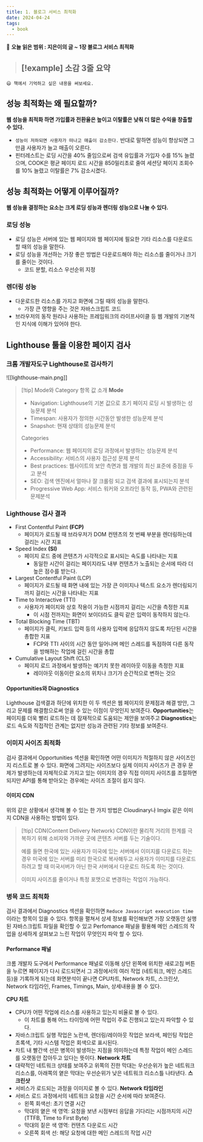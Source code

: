 ```yaml
---
title: 1. 블로그 서비스 최적화
date: 2024-04-24
tags:
  - book
---
```

🔖 **오늘 읽은 범위 : 지은이의 글 ~ 1장 블로그 서비스 최적화**

> [!example]  소감 3줄 요약
> - 
> 


    😃 책에서 기억하고 싶은 내용을 써보세요.

## 성능 최적화는 왜 필요할까?
**웹 성능을 최적화 하면 가입률과 전환율은 높이고 이탈률은 낮춰 더 많은 수익을 창출할 수 있다.**
- `성능이 저하되면 사용자가 떠나고 매출이 감소한다.` 반대로 말하면 성능이 향상되면 그만큼 사용자가 늘고 매출이 오른다.
- 핀터레스트는 로딩 시간을 40% 줄임으로써 검색 유입률과 가입자 수를 15% 늘렸으며, COOK은 평균 페이지 로드 시간을 850밀리초로 줄여 세션당 페이지 조회수를 10% 늘렸고 이탈률은 7% 감소시켰다.

## 성능 최적화는 어떻게 이루어질까?
**웹 성능을 결정하는 요소는 크게 로딩 성능과 렌더링 성능으로 나눌 수 있다.**
### 로딩 성능
- 로딩 성능은 서버에 있는 웹 페이지와 웹 페이지에 필요한 기타 리소스를 다운로드할 때의 성능을 말한다.
- 로딩 성능을 개선하는 가장 좋은 방법은 다운로드해야 하는 리소스를 줄이거나 크기를 줄이는 것이다.
	- 코드 분할, 리소스 우선순위 지정
### 렌더링 성능
- 다운로드한 리소스를 가지고 화면에 그릴 때의 성능을 말한다.
	- 가장 큰 영향을 주는 것은 자바스크립트 코드
- 브라우저의 동작 원리나 사용하는 프레임워크의 라이프사이클 등 웹 개발의 기본적인 지식에 이해가 있어야 한다.

## Lighthouse 툴을 이용한 페이지 검사
### 크롬 개발자도구 Lighthouse로 검사하기
![[lighthouse-main.png]]
> [!tip] Mode와 Category 항목 값 소개
> **Mode**
>   - Navigation: Lighthouse의 기본 값으로 초기 페이지 로딩 시 발생하는 성능문제 분석
>   - Timespan: 사용자가 정의한 시간동안 발생한 성능문제 분석
>   - Snapshot: 현재 상태의 성능문제 분석
>   
> Categories
>   - Performance: 웹 페이지의 로딩 과정에서 발생하는 성능문제 분석
>   - Accessibility: 서비스의 사용자 접근성 문제 분석
>   - Best practices: 웹사이트의 보안 측면과 웹 개발의 최신 표준에 중점을 두고 분석
>   - SEO: 검색 엔진에서 얼마나 잘 크롤링 되고 검색 결과에 표시되는지 분석
>   - Progressive Web App: 서비스 워커와 오프라인 동작 등, PWA와 관련된 문제분석

### Lighthouse 검사 결과
- First Contentful Paint **(FCP)**
	- 페이지가 로드될 때 브라우저가 DOM 컨텐츠의 첫 번째 부분을 렌더링하는데 걸리는 시간 지표
- Speed Index **(SI)**
	- 페이지 로드 중에 콘텐츠가 시각적으로 표시되는 속도를 나타내는 지표
		- 동일한 시간이 걸리는 페이지라도 내부 컨텐츠가 노출되는 순서에 따라 더 높은 점수를 받는다.
- Largest Contentful Paint (LCP)
	- 페이지가 로드될 때 화면 내에 있는 가장 큰 이미지나 텍스트 요소가 렌더링되기까지 걸리는 시간을 나타내는 지표
- Time to Interactive (TTI)
	- 사용자가 페이지와 상호 작용이 가능한 시점까지 걸리는 시간을 측정한 지표
		- 이 시점 전까지는 화면이 보이더라도 클릭 같은 입력이 동작하지 않는다.
- Total Blocking Time (TBT)
	- 페이지가 클릭, 키보드 입력 등의 사용자 입력에 응답하지 않도록 차단된 시간을 총합한 지표
		- FCP와 TTI 사이의 시간 동안 일어나며 메인 스레드를 독점하여 다른 동작을 방해하는 작업에 걸린 시간을 총합
- Cumulative Layout Shift (CLS)
	- 페이지 로드 과정에서 발생하는 예기치 못한 레이아웃 이동을 측정한 지표
		- 레이아웃 이동이란 요소의 위치나 크기가 순간적으로 변하는 것으

#### Opportunities와 Diagnostics
Lighthouse 검색결과 하단에 위치한 이 두 섹션은 웹 페이지의 문제점과 해결 방안, 그리고 문제를 해결함으로써 얻을 수 있는 이점이 무엇인지 보여준다.
**Opportunities**는 페이지를 더욱 빨리 로드하는 데 잠재적으로 도움되는 제안을 보여주고 **Diagnostics**는 로드 속도와 직접적인 관계는 없지만 성능과 관련된 기타 정보를 보여준다.

### 이미지 사이즈 최적화
검사 결과에서 Opportunities 섹션을 확인하면 어떤 이미지가 적절하지 않은 사이즈인지 리스트로 볼 수 있다.
화면에 그려지는 사이즈보다 실제 이미지 사이즈가 큰 경우 문제가 발생하는데 자체적으로 가지고 있는 이미지의 경우 직접 이미지 사이즈를 조절하면 되지만 API를 통해 받아오는 경우에는 사이즈 조절이 쉽지 않다.
#### 이미지 CDN
위의 같은 상황에서 생각해 볼 수 있는 한 가지 방법은 Cloudinary나 Imgix 같은 이미지 CDN을 사용하는 방법이 있다. 
> [!tip] CDN(Content Delivery Network)
> CDN이란 물리적 거리의 한계를 극복하기 위해 소비자와 가까운 곳에 콘텐츠 서버를 두는 기술이다.
> 
> 예를 들면 한국에 있는 사용자가 미국에 있는 서버에서 이미지를 다운로드 하는 경우 미국에 있는 서버를 미리 한국으로 복사해두고 사용자가 이미지를 다운로드 하려고 할 때 미국서버가 아닌 한국 서버에서 다운로드 하도록 하는 것이다.
> 
> 이미지 사이즈를 줄이거나 특정 포맷으로 변경하는 작업이 가능하다.

### 병목 코드 최적화
검사 결과에서 Diagnostics 섹션을 확인하면 `Reduce Javascript execution time` 이라는 항목이 있을 수 있다. 항목을 펼쳐서 상세 정보를 확인해보면 가장 오랫동안 실행된 자바스크립트 파일을 확인할 수 있고 Perfomance 패널을 활용해 메인 스레드의 작업을 상세하게 살펴보고 느린 작업이 무엇인지 파악 할 수 있다.

#### Performance 패널
크롬 개발자 도구에서 Performance 패널로 이동해 상단 왼쪽에 위치한 새로고침 버튼을 누르면 페이지가 다시 로드되면서 그 과정에서의 여러 작업 (네트워크, 메인 스레드 등)을 기록하게 되는데 화면분석이 끝나면 CPU차트, Network 차트, 스크린샷, Network 타임라인, Frames, Timings, Main, 상세내용을 볼 수 있다.

**CPU 차트**
- CPU가 어떤 작업에 리소스를 사용하고 있는지 비율로 볼 수 있다.
	- 이 차트를 통해 어느 타이밍에 어떤 작업이 주로 진행되고 있는지 파악할 수 있다.
- 자바스크립트 실행 작업은 노란색, 렌더링/레이아웃 작업은 보라색, 페인팅 작업은 초록색, 기타 시스템 작업은 회색으로 표시된다.
- 차트 내 빨간색 선은 병목이 발생하는 지점을 의미하는데 특정 작업이 메인 스레드를 오랫동안 잡아두고 있다는 뜻이다.
**Network 차트**
- 대략적인 네트워크 상태를 보여주고 위쪽의 진한 막대는 우선순위가 높은 네트워크 리소스를, 아래쪽의 옅은 막대는 우선순위가 낮은 네트워크 리소스틀 나타낸다.
**스크린샷**
- 서비스가 로드되는 과정을 이미지로 볼 수 있다.
**Network 타임라인**
- 서비스 로드 과정에서의 네트워크 요청을 시간 순서에 따라 보여준다.
	- 왼쪽 회색선: 초기 연결 시간
	- 막대의 옅은 색 영역: 요청을 보낸 시점부터 응답을 기다리는 시점까지의 시간 (TTFB, Time to First Byte)
	- 막대의 짙은 색 영역: 컨텐츠 다운로드 시간
	- 오른쪽 회색 선: 해당 요청에 대한 메인 스레드의 작업 시간








